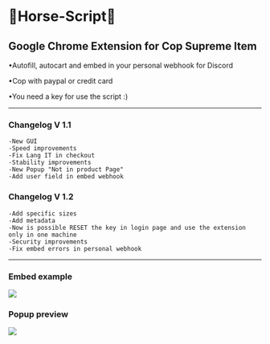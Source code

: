 # <h1>🐴Horse-Script🐴</h1>
<h2>Google Chrome Extension for Cop Supreme Item</h2>
<p>•Autofill, autocart and embed in your personal webhook for Discord</p>
<p>•Cop with paypal or credit card</p>
<p>•You need a key for use the script :)</p>
<hr>

<h3>Changelog V 1.1</h3>

```
-New GUI
-Speed improvements
-Fix Lang IT in checkout
-Stability improvements
-New Popup "Not in product Page"
-Add user field in embed webhook

```

<h3>Changelog V 1.2</h3>

```
-Add specific sizes
-Add metadata
-Now is possible RESET the key in login page and use the extension only in one machine
-Security improvements
-Fix embed errors in personal webhook

```
<hr>

<h3>Embed example</h3>
<img src="https://i.ibb.co/k6LVp4D/Embed.jpg">
<h3>Popup preview</h3>
<img src="https://i.ibb.co/G2PVhvs/popup.jpg">
